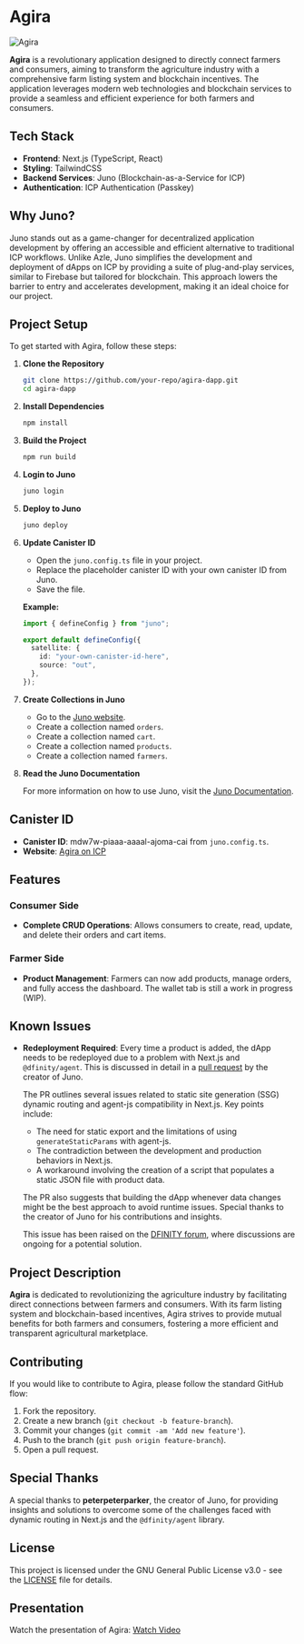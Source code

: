 # Agira

![Agira](./public/agira-website.png)

**Agira** is a revolutionary application designed to directly connect farmers and consumers, aiming to transform the agriculture industry with a comprehensive farm listing system and blockchain incentives. The application leverages modern web technologies and blockchain services to provide a seamless and efficient experience for both farmers and consumers.

## Tech Stack

- **Frontend**: Next.js (TypeScript, React)
- **Styling**: TailwindCSS
- **Backend Services**: Juno (Blockchain-as-a-Service for ICP)
- **Authentication**: ICP Authentication (Passkey)

## Why Juno?

Juno stands out as a game-changer for decentralized application development by offering an accessible and efficient alternative to traditional ICP workflows. Unlike Azle, Juno simplifies the development and deployment of dApps on ICP by providing a suite of plug-and-play services, similar to Firebase but tailored for blockchain. This approach lowers the barrier to entry and accelerates development, making it an ideal choice for our project.

## Project Setup

To get started with Agira, follow these steps:

1. **Clone the Repository**

   ```bash
   git clone https://github.com/your-repo/agira-dapp.git
   cd agira-dapp
   ```

2. **Install Dependencies**

   ```bash
   npm install
   ```

3. **Build the Project**

   ```bash
   npm run build
   ```

4. **Login to Juno**

   ```bash
   juno login
   ```

5. **Deploy to Juno**

   ```bash
   juno deploy
   ```

6. **Update Canister ID**

   - Open the `juno.config.ts` file in your project.
   - Replace the placeholder canister ID with your own canister ID from Juno.
   - Save the file.

   **Example:**

   ```typescript
   import { defineConfig } from "juno";

   export default defineConfig({
     satellite: {
       id: "your-own-canister-id-here",
       source: "out",
     },
   });
   ```

7. **Create Collections in Juno**

   - Go to the [Juno website](https://juno.build).
   - Create a collection named `orders`.
   - Create a collection named `cart`.
   - Create a collection named `products`.
   - Create a collection named `farmers`.

8. **Read the Juno Documentation**

   For more information on how to use Juno, visit the [Juno Documentation](https://internetcomputer.org/docs/current/developer-docs/web-apps/frameworks/juno).

## Canister ID

- **Canister ID**: mdw7w-piaaa-aaaal-ajoma-cai from `juno.config.ts`.
- **Website**: [Agira on ICP](https://mdw7w-piaaa-aaaal-ajoma-cai.icp0.io/)

## Features

### Consumer Side

- **Complete CRUD Operations**: Allows consumers to create, read, update, and delete their orders and cart items.

### Farmer Side

- **Product Management**: Farmers can now add products, manage orders, and fully access the dashboard. The wallet tab is still a work in progress (WIP).

## Known Issues

- **Redeployment Required**: Every time a product is added, the dApp needs to be redeployed due to a problem with Next.js and `@dfinity/agent`. This is discussed in detail in a [pull request](https://github.com/krlsdgzmn/agira-dapp/pull/2) by the creator of Juno.

  The PR outlines several issues related to static site generation (SSG) dynamic routing and agent-js compatibility in Next.js. Key points include:

  - The need for static export and the limitations of using `generateStaticParams` with agent-js.
  - The contradiction between the development and production behaviors in Next.js.
  - A workaround involving the creation of a script that populates a static JSON file with product data.

  The PR also suggests that building the dApp whenever data changes might be the best approach to avoid runtime issues. Special thanks to the creator of Juno for his contributions and insights.

  This issue has been raised on the [DFINITY forum](https://forum.dfinity.org/t/agent-js-does-not-work-in-next-js-ssg/34090), where discussions are ongoing for a potential solution.

## Project Description

**Agira** is dedicated to revolutionizing the agriculture industry by facilitating direct connections between farmers and consumers. With its farm listing system and blockchain-based incentives, Agira strives to provide mutual benefits for both farmers and consumers, fostering a more efficient and transparent agricultural marketplace.

## Contributing

If you would like to contribute to Agira, please follow the standard GitHub flow:

1. Fork the repository.
2. Create a new branch (`git checkout -b feature-branch`).
3. Commit your changes (`git commit -am 'Add new feature'`).
4. Push to the branch (`git push origin feature-branch`).
5. Open a pull request.

## Special Thanks

A special thanks to **peterpeterparker**, the creator of Juno, for providing insights and solutions to overcome some of the challenges faced with dynamic routing in Next.js and the `@dfinity/agent` library.

## License

This project is licensed under the GNU General Public License v3.0 - see the [LICENSE](LICENSE) file for details.

## Presentation

Watch the presentation of Agira: [Watch Video](https://drive.google.com/file/d/1Os4k1JXVrFNdYu59lcHFIarooiPegJwv/view?usp=sharing)
